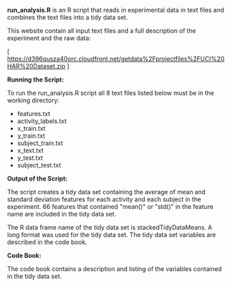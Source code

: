 **run_analysis.R** is an R script that reads in experimental data in text files and combines the text files into a tidy data set. 


This website contain all input text files and a full description of the experiment and the raw data:

[ https://d396qusza40orc.cloudfront.net/getdata%2Fprojectfiles%2FUCI%20HAR%20Dataset.zip ] 



**Running the Script:** 

To run the run_analysis.R script all 8 text files listed below must be in the working directory:

* features.txt
* activity_labels.txt
* x_train.txt
* y_train.txt
* subject_train.txt
* x_text.txt
* y_test.txt
* subject_test.txt


**Output of the Script:**  

The script creates a tidy data set containing the average of mean and standard deviation features for each activity and each subject in the experiment. 
66 features that contained "mean()" or "std()" in the feature name are included in the tidy data set.

The R data frame name of the tidy data set is stackedTidyDataMeans.
A long format was used for the tidy data set.  The tidy data set variables are described in the code book.



**Code Book:** 

The code book contains a description and listing of the variables contained in the tidy data set. 

